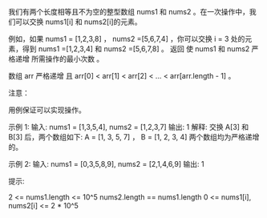 我们有两个长度相等且不为空的整型数组 nums1 和 nums2 。在一次操作中，我们可以交换 nums1[i] 和 nums2[i]的元素。

例如，如果 nums1 = [1,2,3,8] ， nums2 =[5,6,7,4] ，你可以交换 i = 3 处的元素，得到 nums1 =[1,2,3,4] 和 nums2 =[5,6,7,8] 。
返回 使 nums1 和 nums2 严格递增 所需操作的最小次数 。

数组 arr 严格递增 且 arr[0] < arr[1] < arr[2] < ... < arr[arr.length - 1] 。

注意：

用例保证可以实现操作。

示例 1:
输入: nums1 = [1,3,5,4], nums2 = [1,2,3,7]
输出: 1
解释:
交换 A[3] 和 B[3] 后，两个数组如下:
A = [1, 3, 5, 7] ， B = [1, 2, 3, 4]
两个数组均为严格递增的。

示例 2:
输入: nums1 = [0,3,5,8,9], nums2 = [2,1,4,6,9]
输出: 1

提示:

2 <= nums1.length <= 10^5
nums2.length == nums1.length
0 <= nums1[i], nums2[i] <= 2 * 10^5
